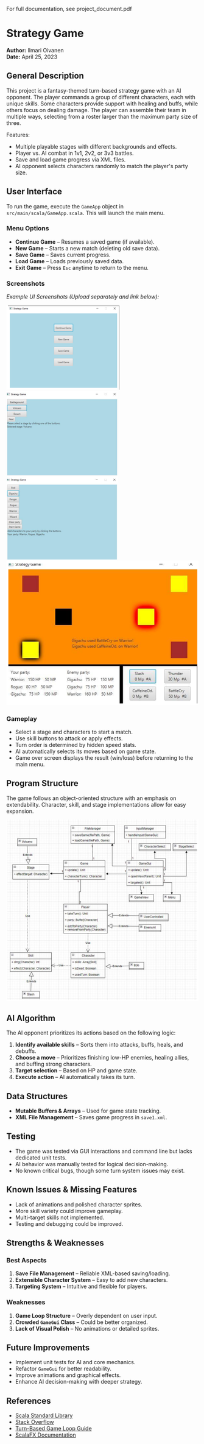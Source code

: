 For full documentation, see project_document.pdf

# Strategy Game

**Author:** Ilmari Oivanen  
**Date:** April 25, 2023  

## General Description

This project is a fantasy-themed turn-based strategy game with an AI opponent. The player commands a group of different characters, each with unique skills. Some characters provide support with healing and buffs, while others focus on dealing damage. The player can assemble their team in multiple ways, selecting from a roster larger than the maximum party size of three.

Features:
- Multiple playable stages with different backgrounds and effects.
- Player vs. AI combat in 1v1, 2v2, or 3v3 battles.
- Save and load game progress via XML files.
- AI opponent selects characters randomly to match the player's party size.

## User Interface

To run the game, execute the `GameApp` object in `src/main/scala/GameApp.scala`. This will launch the main menu. 

### Menu Options
- **Continue Game** – Resumes a saved game (if available).
- **New Game** – Starts a new match (deleting old save data).
- **Save Game** – Saves current progress.
- **Load Game** – Loads previously saved data.
- **Exit Game** – Press `Esc` anytime to return to the menu.

### Screenshots
_Example UI Screenshots (Upload separately and link below):_

![Game Menu](images/menu.png)  
![Stage Selection](images/stage_select.png)  
![Character Selection](images/character_select.png)  
![Game View](images/game_view.png)  

### Gameplay
- Select a stage and characters to start a match.
- Use skill buttons to attack or apply effects.
- Turn order is determined by hidden speed stats.
- AI automatically selects its moves based on game state.
- Game over screen displays the result (win/loss) before returning to the main menu.

## Program Structure

The game follows an object-oriented structure with an emphasis on extendability. Character, skill, and stage implementations allow for easy expansion.

![Structure](images/uml.png) 

## AI Algorithm

The AI opponent prioritizes its actions based on the following logic:
1. **Identify available skills** – Sorts them into attacks, buffs, heals, and debuffs.
2. **Choose a move** – Prioritizes finishing low-HP enemies, healing allies, and buffing strong characters.
3. **Target selection** – Based on HP and game state.
4. **Execute action** – AI automatically takes its turn.

## Data Structures

- **Mutable Buffers & Arrays** – Used for game state tracking.
- **XML File Management** – Saves game progress in `save1.xml`.

## Testing

- The game was tested via GUI interactions and command line but lacks dedicated unit tests.
- AI behavior was manually tested for logical decision-making.
- No known critical bugs, though some turn system issues may exist.

## Known Issues & Missing Features

- Lack of animations and polished character sprites.
- More skill variety could improve gameplay.
- Multi-target skills not implemented.
- Testing and debugging could be improved.

## Strengths & Weaknesses

### Best Aspects
1. **Save File Management** – Reliable XML-based saving/loading.
2. **Extensible Character System** – Easy to add new characters.
3. **Targeting System** – Intuitive and flexible for players.

### Weaknesses
1. **Game Loop Structure** – Overly dependent on user input.
2. **Crowded `GameGui` Class** – Could be better organized.
3. **Lack of Visual Polish** – No animations or detailed sprites.

## Future Improvements

- Implement unit tests for AI and core mechanics.
- Refactor `GameGui` for better readability.
- Improve animations and graphical effects.
- Enhance AI decision-making with deeper strategy.

## References

- [Scala Standard Library](https://www.scala-lang.org/api/3.2.1/)
- [Stack Overflow](https://stackoverflow.com/)
- [Turn-Based Game Loop Guide](https://journal.stuffwithstuff.com/2014/07/15/a-turn-based-game-loop/)
- [ScalaFX Documentation](https://www.scalafx.org/)
